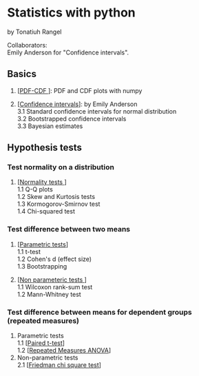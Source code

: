 # Statistics with python

by Tonatiuh Rangel     

Collaborators:    
Emily Anderson for "Confidence intervals".   

## Basics   

1. [<a href="https://github.com/trangel/stats-with-python/blob/master/notebooks//PDF-CDF.ipynb">PDF-CDF </a>]: PDF and CDF plots with numpy

2. [<a href="https://github.com/trangel/stats-with-python/blob/master/notebooks//confidence_intervals.ipynb">Confidence intervals</a>]: by Emily Anderson   
	3.1  Standard confidence intervals for normal distribution   
	3.2  Bootstrapped confidence intervals   
	3.3  Bayesian estimates    

## Hypothesis tests   


### Test normality on a distribution   
1. [<a href="https://github.com/trangel/stats-with-python/blob/master/notebooks//Normality test.ipynb">Normality tests </a>]    
	1.1 Q-Q plots   
	1.2 Skew and Kurtosis tests   
	1.3 Kormogorov-Smirnov test   
        1.4 Chi-squared test    

### Test difference between two means
1. [<a href="https://github.com/trangel/stats-with-python/blob/master/notebooks//Difference between means.ipynb">Parametric tests</a>]   
	1.1 t-test   
	1.2 Cohen's d (effect size)   
	1.3 Bootstrapping   
 
2. [<a href="https://github.com/trangel/stats-with-python/blob/master/notebooks//Wilcoxon rank-sum test.ipynb">Non parameteric tests </a>]    
	1.1 Wilcoxon rank-sum test    
	1.2 Mann-Whitney test  

### Test difference between means for dependent groups (repeated measures)      
1. Parametric tests      
1.1 [<a href="https://github.com/trangel/stats-with-python/blob/master/notebooks/paired t-test.ipynb">Paired t-test</a>]     
1.2 [<a href="https://github.com/trangel/stats-with-python/blob/master/notebooks/Repeated measures ANOVA.ipynb">Repeated Measures ANOVA</a>]    
2. Non-parametric tests      
2.1 [<a href="https://github.com/trangel/stats-with-python/blob/master/notebooks/Friedman chi square.ipynb">Friedman chi square test</a>]     
